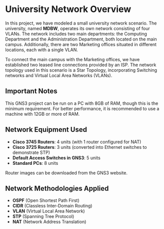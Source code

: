 # University Network Overview

In this project, we have modeled a small university network scenario. The university, named **MDBW**, operates its own network consisting of four VLANs. The network includes two main departments: the Computing Department and the Administration Department, both located on the main campus. Additionally, there are two Marketing offices situated in different locations, each with a single VLAN.

To connect the main campus with the Marketing offices, we have established two leased line connections provided by an ISP. The network topology used in this scenario is a Star Topology, incorporating Switching networks and Virtual Local Area Networks (VLANs).

## Important Notes

This GNS3 project can be run on a PC with 8GB of RAM, though this is the minimum requirement. For better performance, it is recommended to use a machine with 12GB or more of RAM.

## Network Equipment Used
- **Cisco 3745 Routers**: 4 units (with 1 router configured for NAT)
- **Cisco 3725 Routers**: 3 units (converted into Ethernet switches to demonstrate STP)
- **Default Access Switches in GNS3**: 5 units
- **Standard PCs**: 8 units

Router images can be downloaded from the GNS3 website.

## Network Methodologies Applied
- **OSPF** (Open Shortest Path First)
- **CIDR** (Classless Inter-Domain Routing)
- **VLAN** (Virtual Local Area Network)
- **STP** (Spanning Tree Protocol)
- **NAT** (Network Address Translation)
